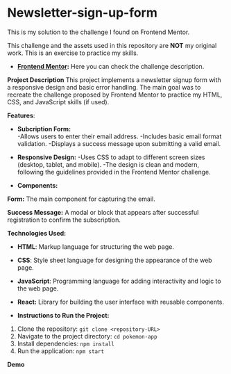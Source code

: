 # Newsletter-sign-up-form
This is my solution to the challenge I found on Frontend Mentor.


This challenge and the assets used in this repository are **NOT** my original work. This is an exercise to practice my skills.


* **[Frontend Mentor](https://www.frontendmentor.io/challenges/newsletter-signup-form-with-success-message-3FC1AZbNrv):** Here you can check the challenge description.

**Project Description**
This project implements a newsletter signup form with a responsive design and basic error handling. The main goal was to recreate the challenge proposed by Frontend Mentor to practice my HTML, CSS, and JavaScript skills (if used).

**Features**:
- **Subcription Form:**  
    -Allows users to enter their email address.
    -Includes basic email format validation.
    -Displays a success message upon submitting a valid email.
  
- **Responsive Design:** 
    -Uses CSS to adapt to different screen sizes (desktop, tablet, and mobile).
    -The design is clean and modern, following the guidelines provided in the Frontend Mentor challenge.

- **Components:**

**Form:** The main component for capturing the email.

**Success Message:** A modal or block that appears after successful registration to confirm the subscription.

**Technologies Used:**

- **HTML**: Markup language for structuring the web page.
- **CSS**: Style sheet language for designing the appearance of the web page.
- **JavaScript**: Programming language for adding interactivity and logic to the web page.
- **React:** Library for building the user interface with reusable components.

- **Instructions to Run the Project:**

1. Clone the repository: `git clone <repository-URL>`
2. Navigate to the project directory: `cd pokemon-app`
3. Install dependencies: `npm install`
4. Run the application: `npm start`

   
**Demo**
